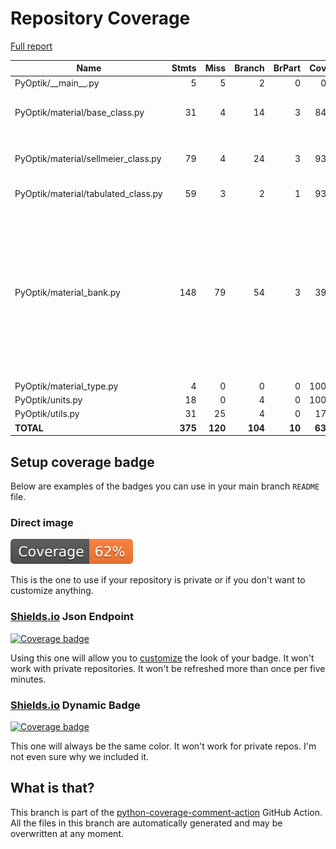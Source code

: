 # Repository Coverage

[Full report](https://htmlpreview.github.io/?https://github.com/MartinPdeS/PyOptik/blob/python-coverage-comment-action-data/htmlcov/index.html)

| Name                                 |    Stmts |     Miss |   Branch |   BrPart |   Cover |   Missing |
|------------------------------------- | -------: | -------: | -------: | -------: | ------: | --------: |
| PyOptik/\_\_main\_\_.py              |        5 |        5 |        2 |        0 |      0% |       1-7 |
| PyOptik/material/base\_class.py      |       31 |        4 |       14 |        3 |     84% |16, 29, 40, 56->exit, 83 |
| PyOptik/material/sellmeier\_class.py |       79 |        4 |       24 |        3 |     93% |86, 143-144, 164 |
| PyOptik/material/tabulated\_class.py |       59 |        3 |        2 |        1 |     93% | 74, 87-88 |
| PyOptik/material\_bank.py            |      148 |       79 |       54 |        3 |     39% |124, 228-231, 235, 239, 260-276, 295, 303-318, 331-364, 399-429, 455-478 |
| PyOptik/material\_type.py            |        4 |        0 |        0 |        0 |    100% |           |
| PyOptik/units.py                     |       18 |        0 |        4 |        0 |    100% |           |
| PyOptik/utils.py                     |       31 |       25 |        4 |        0 |     17% |     36-65 |
|                            **TOTAL** |  **375** |  **120** |  **104** |   **10** | **63%** |           |


## Setup coverage badge

Below are examples of the badges you can use in your main branch `README` file.

### Direct image

[![Coverage badge](https://raw.githubusercontent.com/MartinPdeS/PyOptik/python-coverage-comment-action-data/badge.svg)](https://htmlpreview.github.io/?https://github.com/MartinPdeS/PyOptik/blob/python-coverage-comment-action-data/htmlcov/index.html)

This is the one to use if your repository is private or if you don't want to customize anything.

### [Shields.io](https://shields.io) Json Endpoint

[![Coverage badge](https://img.shields.io/endpoint?url=https://raw.githubusercontent.com/MartinPdeS/PyOptik/python-coverage-comment-action-data/endpoint.json)](https://htmlpreview.github.io/?https://github.com/MartinPdeS/PyOptik/blob/python-coverage-comment-action-data/htmlcov/index.html)

Using this one will allow you to [customize](https://shields.io/endpoint) the look of your badge.
It won't work with private repositories. It won't be refreshed more than once per five minutes.

### [Shields.io](https://shields.io) Dynamic Badge

[![Coverage badge](https://img.shields.io/badge/dynamic/json?color=brightgreen&label=coverage&query=%24.message&url=https%3A%2F%2Fraw.githubusercontent.com%2FMartinPdeS%2FPyOptik%2Fpython-coverage-comment-action-data%2Fendpoint.json)](https://htmlpreview.github.io/?https://github.com/MartinPdeS/PyOptik/blob/python-coverage-comment-action-data/htmlcov/index.html)

This one will always be the same color. It won't work for private repos. I'm not even sure why we included it.

## What is that?

This branch is part of the
[python-coverage-comment-action](https://github.com/marketplace/actions/python-coverage-comment)
GitHub Action. All the files in this branch are automatically generated and may be
overwritten at any moment.